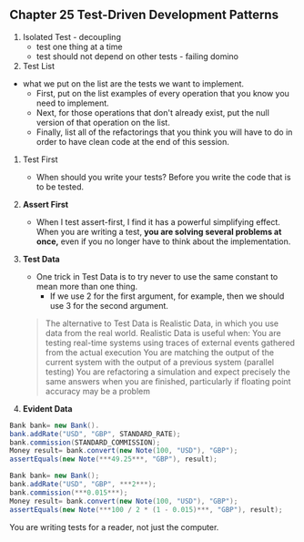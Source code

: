 ## Chapter 25 **Test-Driven Development Patterns**

1. Isolated  Test - decoupling 
    - test one thing at a time
    - test should not depend on other tests - failing domino
2. Test List
- what we put on the list are the tests we want to implement.
    - First, put on the list examples of every operation that you know you need to implement.
    - Next, for those operations that don't already exist, put the null version of that operation on the list.
    - Finally, list all of the refactorings that you think you will have to do in order to have clean code at the end of this session.
1. Test First
    - When should you write your tests? Before you write the code that is to be tested.
2. **Assert First**

    - When I test assert-first, I find it has a powerful simplifying effect. When you are writing a test, **you are solving several problems at once,** even if you no longer have to think about the implementation.
3. **Test Data**

    - One trick in Test Data is to try never to use the same constant to mean more than one thing.
        - If we use 2 for the first argument, for example, then we should use 3 for the second argument.
    
    > The alternative to Test Data is Realistic Data, in which you use data from the real world. Realistic Data is useful when:
    You are testing real-time systems using traces of external events gathered from the actual execution
    You are matching the output of the current system with the output of a previous system (parallel testing)
    You are refactoring a simulation and expect precisely the same answers when you are finished, particularly if floating point accuracy may be a problem
    > 
4. **Evident Data**

```java
Bank bank= new Bank().
bank.addRate("USD", "GBP", STANDARD_RATE); 
bank.commission(STANDARD_COMMISSION);
Money result= bank.convert(new Note(100, "USD"), "GBP"); 
assertEquals(new Note(***49.25***, "GBP"), result);
```

```java
Bank bank= new Bank();
bank.addRate("USD", "GBP", ***2***);
bank.commission(***0.015***);
Money result= bank.convert(new Note(100, "USD"), "GBP"); 
assertEquals(new Note(***100 / 2 * (1 - 0.015)***, "GBP"), result);
```

You are writing tests for a reader, not just the computer.